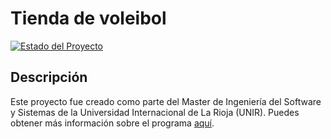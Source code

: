 # Tienda de voleibol

[![Estado del Proyecto](https://img.shields.io/badge/estado-en%20desarrollo-yellow)](https://github.com/karlaogh99/ShopReact)

## Descripción

Este proyecto fue creado como parte del Master de Ingeniería del Software y Sistemas de la Universidad Internacional de La Rioja (UNIR). Puedes obtener más información sobre el programa [aquí](https://www.unir.net/ingenieria/master-ingenieria-software/).
